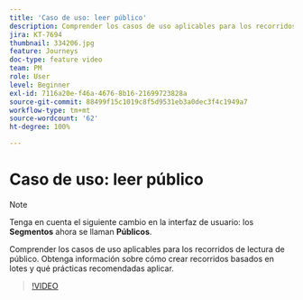 ```yaml
---
title: 'Caso de uso: leer público'
description: Comprender los casos de uso aplicables para los recorridos de lectura de público. Obtenga información sobre cómo crear recorridos basados en lotes y qué prácticas recomendadas aplicar.
jira: KT-7694
thumbnail: 334206.jpg
feature: Journeys
doc-type: feature video
team: PM
role: User
level: Beginner
exl-id: 7116a20e-f46a-4676-8b16-21699723828a
source-git-commit: 88499f15c1019c8f5d9531eb3a0dec3f4c1949a7
workflow-type: tm+mt
source-wordcount: '62'
ht-degree: 100%

---
```


# Caso de uso: leer público

>[!NOTE]
>Tenga en cuenta el siguiente cambio en la interfaz de usuario: los **Segmentos** ahora se llaman **Públicos**.

Comprender los casos de uso aplicables para los recorridos de lectura de público. Obtenga información sobre cómo crear recorridos basados en lotes y qué prácticas recomendadas aplicar.

>[!VIDEO](https://video.tv.adobe.com/v/334206?quality=12&learn=on)
